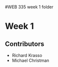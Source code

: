 #WEB 335 week 1 folder
<h1>Week 1</h1>
<h2>Contributors</h2>
<ul>
  <li>Richard Krasso</li>
  <li>Michael Christman</li>
</ul>
